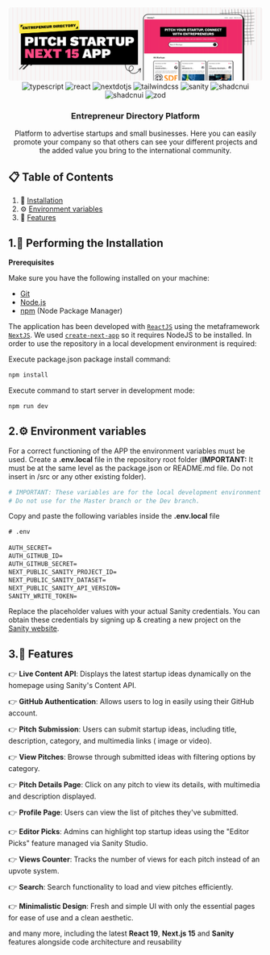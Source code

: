 <div>
  <div>   
    <img src="https://github.com/ArkOberon/entrepreneur-directory/blob/e57ef018bcdbf6d51bfe0fffa9a119ef97c6a7a9/project-banner.png?raw=true" alt="banner" />
  <div />

  <div align="center">
    <img src="https://img.shields.io/badge/-Typescript-black?style=for-the-badge&logoColor=white&logo=react&color=3178C6" alt="typescript" />
    <img src="https://img.shields.io/badge/-react-black?style=for-the-badge&logoColor=white&logo=react&color=61DAFB" alt="react" />
    <img src="https://img.shields.io/badge/-Next_JS-black?style=for-the-badge&logoColor=white&logo=nextdotjs&color=000000" alt="nextdotjs" />
    <img src="https://img.shields.io/badge/-Tailwind_CSS-black?style=for-the-badge&logoColor=white&logo=tailwindcss&color=06B6D4" alt="tailwindcss" />
    <img src="https://img.shields.io/badge/-Sanity-black?style=for-the-badge&logoColor=white&logo=sanity&color=F03E2F" alt="sanity" />
    <img src="https://img.shields.io/badge/-shadcn_ui-black?style=for-the-badge&logoColor=white&logo=shadcnui&color=000000" alt="shadcnui" />
    <img src="https://img.shields.io/badge/-sentry-black?style=for-the-badge&logoColor=white&logo=sentry&color=362D59" alt="shadcnui" />
    <img src="https://img.shields.io/badge/-zod-black?style=for-the-badge&logoColor=white&logo=zod&color=3E67B1" alt="zod" />
  </div>

<h3 align="center">Entrepreneur Directory Platform</h3>
  <div align="center">
    Platform to advertise startups and small businesses. Here you can easily promote your company so that others can see your different projects and the added value you bring to the international community.
  </div>
</div>

## 📋 <a name="table">Table of Contents</a>

1. 🤖 [Installation](#installation)
2. ⚙️ [Environment variables](#env)
3. 🔋 [Features](#features)

## **1.🤖 Performing the Installation** <div id='installation' />

**Prerequisites**

Make sure you have the following installed on your machine:

- [Git](https://git-scm.com/)
- [Node.js](https://nodejs.org/en)
- [npm](https://www.npmjs.com/) (Node Package Manager)

The application has been developed with [`ReactJS`](https://react.dev/learn) using the metaframework [`NextJS`](https://nextjs.org/docs). We used [`create-next-app`](https://nextjs.org/docs/getting-started/installation) so it requires NodeJS to be installed. In order to use the repository in a local development environment is required:

Execute package.json package install command:

````bash
npm install

````

Execute command to start server in development mode:

````bash
npm run dev

````

## **2.⚙️ Environment variables** <div id='env' />

For a correct functioning of the APP the environment variables must be used. Create a **.env.local** file in the repository root folder (**IMPORTANT:** It must be at the same level as the package.json or README.md file. Do not insert in /src or any other existing folder).

````bash
# IMPORTANT: These variables are for the local development environment only.
# Do not use for the Master branch or the Dev branch.
````

Copy and paste the following variables inside the **.env.local** file

````env
# .env

AUTH_SECRET=
AUTH_GITHUB_ID=
AUTH_GITHUB_SECRET=
NEXT_PUBLIC_SANITY_PROJECT_ID=
NEXT_PUBLIC_SANITY_DATASET=
NEXT_PUBLIC_SANITY_API_VERSION=
SANITY_WRITE_TOKEN=
````
Replace the placeholder values with your actual Sanity credentials. You can obtain these credentials by signing up & creating a new project on the [Sanity website](https://www.sanity.io/).

## **3.🔋 Features** <div id='features' />

👉 **Live Content API**: Displays the latest startup ideas dynamically on the homepage using Sanity's Content API.

👉 **GitHub Authentication**: Allows users to log in easily using their GitHub account.

👉 **Pitch Submission**: Users can submit startup ideas, including title, description, category, and multimedia links (
image or video).

👉 **View Pitches**: Browse through submitted ideas with filtering options by category.

👉 **Pitch Details Page**: Click on any pitch to view its details, with multimedia and description displayed.

👉 **Profile Page**: Users can view the list of pitches they've submitted.

👉 **Editor Picks**: Admins can highlight top startup ideas using the "Editor Picks" feature managed via Sanity Studio.

👉 **Views Counter**: Tracks the number of views for each pitch instead of an upvote system.

👉 **Search**: Search functionality to load and view pitches efficiently.

👉 **Minimalistic Design**: Fresh and simple UI with only the essential pages for ease of use and a clean aesthetic.

and many more, including the latest **React 19**, **Next.js 15** and **Sanity** features alongside code architecture and reusability

